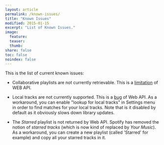 ```yaml
---
layout: article
permalink: /known-issues/
title: "Known Issues"
modified: 2015-01-15
excerpt: "List of Known Issues."
image:
  feature:
  teaser:
  thumb:
share: false
toc: false
noindex: false
---
```



This is the list of current known issues:

* Collaborative playlists are not currently retrievable. This is a [limitation](https://developer.spotify.com/web-api/get-list-users-playlists/) of WEB API.

* Local tracks are not currently supported. This is a [bug](http://disq.us/8llqxk) of Web API. As a workaround, you can enable "lookup for local tracks" in Settings menu in order to find matches for your local tracks. Note that is it disabled by default as it obviously slows down library updates.

* The *Starred* playlist is not returned by Web API. Spotify has removed the notion of _starred tracks_ (which is now kind of replaced by _Your Music_).
As a workaround, you can create a new playlist (called 'Starred' for example) and copy all your starred tracks in it.